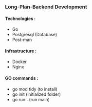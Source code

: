 ### Long-Plan-Backend Development

#### Technologies :

- Go
- Postgresql (Database)
- Post-man

#### Infrastructure :

- Docker
- Nginx

#### GO commands :

- go mod tidy (to install)
- go init (initialized folder)
- go run . (run main)
